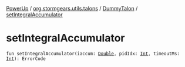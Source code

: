 [PowerUp](../../index.md) / [org.stormgears.utils.talons](../index.md) / [DummyTalon](index.md) / [setIntegralAccumulator](./set-integral-accumulator.md)

# setIntegralAccumulator

`fun setIntegralAccumulator(iaccum: `[`Double`](https://kotlinlang.org/api/latest/jvm/stdlib/kotlin/-double/index.html)`, pidIdx: `[`Int`](https://kotlinlang.org/api/latest/jvm/stdlib/kotlin/-int/index.html)`, timeoutMs: `[`Int`](https://kotlinlang.org/api/latest/jvm/stdlib/kotlin/-int/index.html)`): ErrorCode`